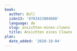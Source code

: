 ```yaml
---
book:
  author: Boll
  isbn13: '9783423004008'
  language: de
  slug: ansichten-eines-clowns
  title: Ansichten eines Clowns
plan:
  date_added: '2020-10-04'
---
```


